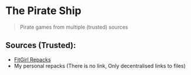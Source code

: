# The Pirate Ship
> Pirate games from multiple (trusted) sources

## Sources (Trusted):
- [FitGirl Repacks](https://fitgirl-repacks.site)
- My personal repacks (There is no link, Only decentralised links to files)

